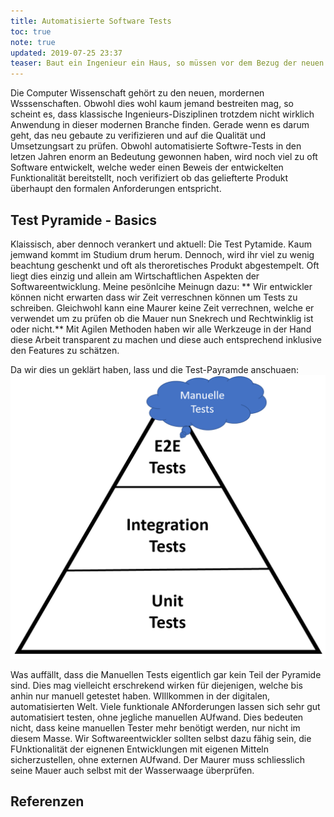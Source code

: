 ```yaml
---
title: Automatisierte Software Tests
toc: true
note: true
updated: 2019-07-25 23:37
teaser: Baut ein Ingenieur ein Haus, so müssen vor dem Bezug der neuen Wohneinheit mehrere Qualitätskontrollen durchgeführt werden. Allein schon die elektrische Installation erfordern eine Abnahme durch geschultes und qualifiziertes Personal. Refelktiert man die Computer Wissenschaften in dieser Hinsicht, so wird einem deutlich, dass wir in einer jungen Wissenschaft zu hause sind. Das Sicherstellen von Software Funktionalität ist (leider) noch zu oft ein Thema, welches nicht in der Arbeitswelt angekommen ist.
---
```


Die Computer Wissenschaft gehört zu den neuen, mordernen Wsssenschaften. Obwohl dies wohl kaum jemand bestreiten mag, so scheint es, dass klassische Ingenieurs-Disziplinen trotzdem nicht wirklich Anwendung in dieser modernen Branche finden. Gerade wenn es darum geht, das neu gebaute zu verifizieren und auf die Qualität und Umsetzungsart zu prüfen. Obwohl automatisierte Softwre-Tests in den letzen Jahren enorm an Bedeutung gewonnen haben, wird noch viel zu oft Software entwickelt, welche weder einen Beweis der entwickelten Funktionalität bereitstellt, noch verifiziert ob das geliefterte Produkt überhaupt den formalen Anforderungen entspricht.

## Test Pyramide - Basics
Klaissisch, aber dennoch verankert und aktuell: Die Test Pytamide. Kaum jemwand kommt im Studium drum herum. Dennoch, wird ihr viel zu wenig beachtung geschenkt und oft als theroretisches Produkt abgestempelt. Oft liegt dies einzig und allein am Wirtschaftlichen Aspekten der Softwareentwicklung. Meine pesönlcihe Meinugn dazu: ** Wir entwickler können nicht erwarten dass wir Zeit verreschnen können um Tests zu schreiben. Gleichwohl kann eine Maurer keine Zeit verrechnen, welche er verwendet um zu prüfen ob die Mauer nun Snekrech und Rechtwinklig ist oder nicht.** Mit Agilen Methoden haben wir alle Werkzeuge in der Hand diese Arbeit transparent zu machen und diese auch entsprechend inklusive den Features zu schätzen.

Da wir dies un geklärt haben, lass und die Test-Payramde anschuaen:
![Test Pyramide](/assets/images/test-pyramid.PNG)

Was auffällt, dass die Manuellen Tests eigentlich gar kein Teil der Pyramide sind. Dies mag vielleicht erschrekend wirken für diejenigen, welche bis anhin nur manuell getestet haben. WIllkommen in der digitalen, automatisierten Welt. Viele funktionale ANforderungen lassen sich sehr gut automatisiert testen, ohne jegliche manuellen AUfwand. Dies bedeuten nicht, dass keine manuellen Tester mehr benötigt werden, nur nicht im diesem Masse. Wir Softwareentwickler sollten selbst dazu fähig sein, die FUnktionalität der eignenen Entwicklungen mit eigenen Mitteln sicherzustellen, ohne externen AUfwand. Der Maurer muss schliesslich seine Mauer auch selbst mit der Wasserwaage überprüfen.

<div class="divider"></div>

## Referenzen

[^1]: Agiles Manifest, <a href="https://agilemanifesto.org/iso/de/manifesto.html" target="_blank">agilemanifesto.org</a>
[^2]: Domain-Driven Design, Eric Evans, <em><a href="https://amzn.to/3143VjB" target="_blank">Amazon</a></em>
[^3]: Der leidenschaftliche Programmierer, Chad Fowler, <em><a href="https://amzn.to/313gxYv" target="_blank">Amazon</a></em>
[^4]: Software Engineering, Volker Birk, <a href="https://www.youtube.com/watch?v=CdMjNviFdXk" target="_blank">YoutTube</a>
[^5]: Clean Coder, Robert C. Martin, <em><a href="https://amzn.to/2POyxnZ" target="_blank">Amazon</a></em>
[^6]: Extreme Programming Explained, Kent Beck, <em><a href="https://amzn.to/2PVNhSb" target="_blank">Amazon</a></em>
[^7]: Extreme Programming - Eine Übersicht, Rolf Dornberger & Thomas Habegge, Fachhochschule Solothurn Nordwestschweit, Reihe A: Paper 2005-05
[^8]: Management 3.0, Jurgen Appelo, <em><a href="https://amzn.to/315SuIa" target="_blank">Amazon</a></em>

